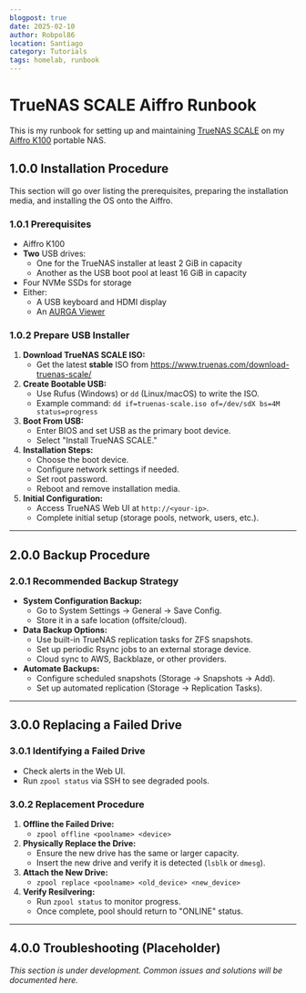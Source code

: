 ```yaml
---
blogpost: true
date: 2025-02-10
author: Robpol86
location: Santiago
category: Tutorials
tags: homelab, runbook
---
```


# TrueNAS SCALE Aiffro Runbook

This is my runbook for setting up and maintaining [TrueNAS SCALE](https://www.truenas.com/truenas-scale/) on my
[Aiffro K100](https://www.aiffro.com/products/all-ssd-nas-k100) portable NAS.

## 1.0.0 Installation Procedure

This section will go over listing the prerequisites, preparing the installation media, and installing the OS onto the Aiffro.

### 1.0.1 Prerequisites

- Aiffro K100
- **Two** USB drives:
    - One for the TrueNAS installer at least 2 GiB in capacity
    - Another as the USB boot pool at least 16 GiB in capacity
- Four NVMe SSDs for storage
- Either:
    - A USB keyboard and HDMI display
    - An [AURGA Viewer](https://www.aurga.com/products/aurga-viewer)

### 1.0.2 Prepare USB Installer

1. **Download TrueNAS SCALE ISO:**
    - Get the latest **stable** ISO from https://www.truenas.com/download-truenas-scale/
2. **Create Bootable USB:**
    - Use Rufus (Windows) or `dd` (Linux/macOS) to write the ISO.
    - Example command: `dd if=truenas-scale.iso of=/dev/sdX bs=4M status=progress`
3. **Boot From USB:**
    - Enter BIOS and set USB as the primary boot device.
    - Select "Install TrueNAS SCALE."
4. **Installation Steps:**
    - Choose the boot device.
    - Configure network settings if needed.
    - Set root password.
    - Reboot and remove installation media.
5. **Initial Configuration:**
    - Access TrueNAS Web UI at `http://<your-ip>`.
    - Complete initial setup (storage pools, network, users, etc.).

---

## 2.0.0 Backup Procedure

### 2.0.1 Recommended Backup Strategy

- **System Configuration Backup:**
    - Go to System Settings → General → Save Config.
    - Store it in a safe location (offsite/cloud).
- **Data Backup Options:**
    - Use built-in TrueNAS replication tasks for ZFS snapshots.
    - Set up periodic Rsync jobs to an external storage device.
    - Cloud sync to AWS, Backblaze, or other providers.
- **Automate Backups:**
    - Configure scheduled snapshots (Storage → Snapshots → Add).
    - Set up automated replication (Storage → Replication Tasks).

---

## 3.0.0 Replacing a Failed Drive

### 3.0.1 Identifying a Failed Drive

- Check alerts in the Web UI.
- Run `zpool status` via SSH to see degraded pools.

### 3.0.2 Replacement Procedure

1. **Offline the Failed Drive:**
    - `zpool offline <poolname> <device>`
2. **Physically Replace the Drive:**
    - Ensure the new drive has the same or larger capacity.
    - Insert the new drive and verify it is detected (`lsblk` or `dmesg`).
3. **Attach the New Drive:**
    - `zpool replace <poolname> <old_device> <new_device>`
4. **Verify Resilvering:**
    - Run `zpool status` to monitor progress.
    - Once complete, pool should return to "ONLINE" status.

---

## 4.0.0 Troubleshooting (Placeholder)

_This section is under development. Common issues and solutions will be documented here._

